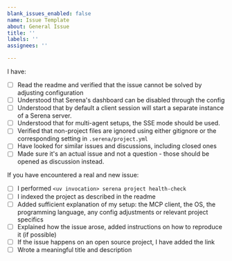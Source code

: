 ```yaml
---
blank_issues_enabled: false
name: Issue Template
about: General Issue
title: ''
labels: ''
assignees: ''

---
```


I have:

- [ ] Read the readme and verified that the issue cannot be solved by adjusting configuration
- [ ] Understood that Serena's dashboard can be disabled through the config
- [ ] Understood that by default a client session will start a separate instance of a Serena server. 
- [ ] Understood that for multi-agent setups, the SSE mode should be used.
- [ ] Verified that non-project files are ignored using either gitignore or the corresponding setting in `.serena/project.yml`
- [ ] Have looked for similar issues and discussions, including closed ones
- [ ] Made sure it's an actual issue and not a question - those should be opened as discussion instead.

If you have encountered a real and new issue:

- [ ] I performed `<uv invocation> serena project health-check`
- [ ] I indexed the project as described in the readme
- [ ] Added sufficient explanation of my setup: the MCP client, the OS, the programming language, any config adjustments or relevant project specifics
- [ ] Explained how the issue arose, added instructions on how to reproduce it (if possible)
- [ ] If the issue happens on an open source project, I have added the link
- [ ] Wrote a meaningful title and description
